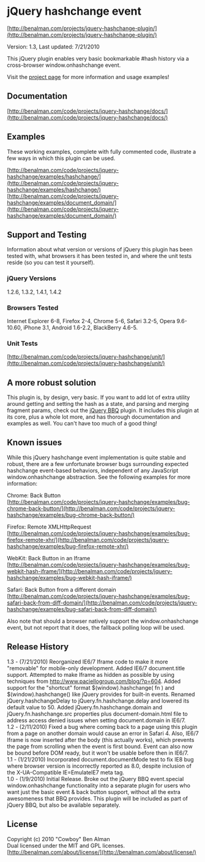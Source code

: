 # jQuery hashchange event #
[http://benalman.com/projects/jquery-hashchange-plugin/](http://benalman.com/projects/jquery-hashchange-plugin/)

Version: 1.3, Last updated: 7/21/2010

This jQuery plugin enables very basic bookmarkable #hash history via a cross-browser window.onhashchange event.

Visit the [project page](http://benalman.com/projects/jquery-hashchange-plugin/) for more information and usage examples!


## Documentation ##
[http://benalman.com/code/projects/jquery-hashchange/docs/](http://benalman.com/code/projects/jquery-hashchange/docs/)


## Examples ##
These working examples, complete with fully commented code, illustrate a few
ways in which this plugin can be used.

[http://benalman.com/code/projects/jquery-hashchange/examples/hashchange/](http://benalman.com/code/projects/jquery-hashchange/examples/hashchange/)  
[http://benalman.com/code/projects/jquery-hashchange/examples/document_domain/](http://benalman.com/code/projects/jquery-hashchange/examples/document_domain/)

## Support and Testing ##
Information about what version or versions of jQuery this plugin has been
tested with, what browsers it has been tested in, and where the unit tests
reside (so you can test it yourself).

### jQuery Versions ###
1.2.6, 1.3.2, 1.4.1, 1.4.2

### Browsers Tested ###
Internet Explorer 6-8, Firefox 2-4, Chrome 5-6, Safari 3.2-5, Opera 9.6-10.60, iPhone 3.1, Android 1.6-2.2, BlackBerry 4.6-5.

### Unit Tests ###
[http://benalman.com/code/projects/jquery-hashchange/unit/](http://benalman.com/code/projects/jquery-hashchange/unit/)


## A more robust solution ##

This plugin is, by design, very basic. If you want to add lot of extra utility around getting and setting the hash as a state, and parsing and merging fragment params, check out the [jQuery BBQ](http://benalman.com/projects/jquery-bbq-plugin/) plugin. It includes this plugin at its core, plus a whole lot more, and has thorough documentation and examples as well. You can't have too much of a good thing!


## Known issues ##

While this jQuery hashchange event implementation is quite stable and robust, there are a few unfortunate browser bugs surrounding expected hashchange event-based behaviors, independent of any JavaScript window.onhashchange abstraction. See the following examples for more information:

Chrome: Back Button  
[http://benalman.com/code/projects/jquery-hashchange/examples/bug-chrome-back-button/](http://benalman.com/code/projects/jquery-hashchange/examples/bug-chrome-back-button/)

Firefox: Remote XMLHttpRequest  
[http://benalman.com/code/projects/jquery-hashchange/examples/bug-firefox-remote-xhr/](http://benalman.com/code/projects/jquery-hashchange/examples/bug-firefox-remote-xhr/)

WebKit: Back Button in an Iframe  
[http://benalman.com/code/projects/jquery-hashchange/examples/bug-webkit-hash-iframe/](http://benalman.com/code/projects/jquery-hashchange/examples/bug-webkit-hash-iframe/)

Safari: Back Button from a different domain  
[http://benalman.com/code/projects/jquery-hashchange/examples/bug-safari-back-from-diff-domain/](http://benalman.com/code/projects/jquery-hashchange/examples/bug-safari-back-from-diff-domain/)

Also note that should a browser natively support the window.onhashchange 
event, but not report that it does, the fallback polling loop will be used.


## Release History ##

1.3 - (7/21/2010) Reorganized IE6/7 Iframe code to make it more "removable" for mobile-only development. Added IE6/7 document.title support. Attempted to make Iframe as hidden as possible by using techniques from http://www.paciellogroup.com/blog/?p=604. Added  support for the "shortcut" format $(window).hashchange( fn ) and $(window).hashchange() like jQuery provides for built-in events. Renamed jQuery.hashchangeDelay to jQuery.fn.hashchange.delay and lowered its default value to 50. Added jQuery.fn.hashchange.domain and jQuery.fn.hashchange.src properties plus document-domain.html file to address access denied issues when setting document.domain in IE6/7.  
1.2 - (2/11/2010) Fixed a bug where coming back to a page using this plugin from a page on another domain would cause an error in Safari 4. Also, IE6/7 Iframe is now inserted after the body (this actually works), which prevents the page from scrolling when the event is first bound. Event can also now be bound before DOM ready, but it won't be usable before then in IE6/7.  
1.1 - (1/21/2010) Incorporated document.documentMode test to fix IE8 bug where browser version is incorrectly reported as 8.0, despite inclusion of the X-UA-Compatible IE=EmulateIE7 meta tag.  
1.0 - (1/9/2010) Initial Release. Broke out the jQuery BBQ event.special window.onhashchange functionality into a separate plugin for users who want just the basic event & back button support, without all the extra awesomeness that BBQ provides. This plugin will be included as part of jQuery BBQ, but also be available separately.


## License ##
Copyright (c) 2010 "Cowboy" Ben Alman  
Dual licensed under the MIT and GPL licenses.  
[http://benalman.com/about/license/](http://benalman.com/about/license/)
